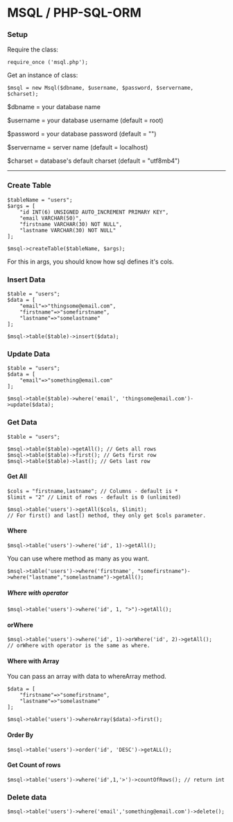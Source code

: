 # MSQL / PHP-SQL-ORM

### Setup

Require the class:

`require_once ('msql.php');`

Get an instance of class:

`$msql = new Msql($dbname, $username, $password, $servername, $charset);` 

$dbname = your database name

$username = your database username (default = root)

$password = your database password (default = "")

$servername = server name (default = localhost)

$charset = database's default charset (default = "utf8mb4")

----------------------------------

### Create Table

    
    $tableName = "users";
    $args = [
        "id INT(6) UNSIGNED AUTO_INCREMENT PRIMARY KEY",
        "email VARCHAR(50)",
        "firstname VARCHAR(30) NOT NULL",
        "lastname VARCHAR(30) NOT NULL"
    ];

    $msql->createTable($tableName, $args);

For this in args, you should know how sql defines it's cols.


### Insert Data
    
    $table = "users";
    $data = [
        "email"=>"thingsome@email.com",
        "firstname"=>"somefirstname",
        "lastname"=>"somelastname"
    ];
    
    $msql->table($table)->insert($data);

### Update Data

    $table = "users";
    $data = [
        "email"=>"something@email.com"
    ];
    
    $msql->table($table)->where('email', 'thingsome@email.com')->update($data);
    
### Get Data

    $table = "users";
    
    $msql->table($table)->getAll(); // Gets all rows
    $msql->table($table)->first(); // Gets first row
    $msql->table($table)->last(); // Gets last row
    
#### Get All
    
    $cols = "firstname,lastname"; // Columns - default is *
    $limit = "2" // Limit of rows - default is 0 (unlimited)
    
    $msql->table('users')->getAll($cols, $limit);
    // For first() and last() method, they only get $cols parameter.

#### Where

    $msql->table('users')->where('id', 1)->getAll();
    
You can use where method as many as you want.

    $msql->table('users')->where('firstname', "somefirstname")->where("lastname","somelastname")->getAll();
    
##### Where with operator

    $msql->table('users')->where('id', 1, ">")->getAll();
    
#### orWhere

    $msql->table('users')->where('id', 1)->orWhere('id', 2)->getAll();
    // orWhere with operator is the same as where.
    
#### Where with Array

You can pass an array with data to whereArray method.

    $data = [
        "firstname"=>"somefirstname",
        "lastname"=>"somelastname"
    ];
    
    $msql->table('users')->whereArray($data)->first();

#### Order By

    $msql->table('users')->order('id', 'DESC')->getALL();


#### Get Count of rows

    $msql->table('users')->where('id',1,'>')->countOfRows(); // return int


### Delete data

    $msql->table('users')->where('email','something@email.com')->delete();
